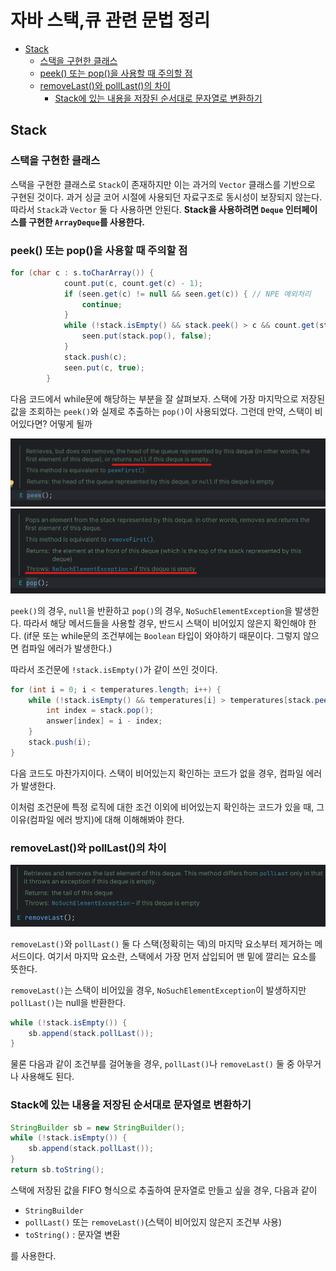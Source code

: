 # 자바 스택,큐 관련 문법 정리
- [Stack](#stack)
    - [스택을 구현한 클래스](#스택을-구현한-클래스)
    - [peek() 또는 pop()을 사용할 때 주의할 점](#peek-또는-pop을-사용할-때-주의할-점)
    - [removeLast()와 pollLast()의 차이](#removelast와-polllast의-차이)
      - [Stack에 있는 내용을 저장된 순서대로 문자열로 변환하기](#stack에-있는-내용을-저장된-순서대로-문자열로-변환하기)

## Stack
### 스택을 구현한 클래스
스택을 구현한 클래스로 `Stack`이 존재하지만 이는 과거의 `Vector` 클래스를 기반으로 구현된 것이다.
과거 싱글 코어 시절에 사용되던 자료구조로 동시성이 보장되지 않는다. 따라서 `Stack`과 `Vector` 둘 다
사용하면 안된다. **Stack을 사용하려면 `Deque` 인터페이스를 구현한 `ArrayDeque`를 사용한다.**

### peek() 또는 pop()을 사용할 때 주의할 점
```java
for (char c : s.toCharArray()) {
            count.put(c, count.get(c) - 1);
            if (seen.get(c) != null && seen.get(c)) { // NPE 예외처리
                continue;
            }
            while (!stack.isEmpty() && stack.peek() > c && count.get(stack.peek()) > 0) { // NPE 예외처리
                seen.put(stack.pop(), false);
            }
            stack.push(c);
            seen.put(c, true);
        }

```
다음 코드에서 while문에 해당하는 부분을 잘 살펴보자.
스택에 가장 마지막으로 저장된 값을 조회하는 `peek()`와 실제로 추출하는 `pop()`이 사용되었다.
그런데 만약, 스택이 비어있다면? 어떻게 될까

![img.png](images/peek.png)
![img.png](images/pop.png)

`peek()`의 경우, `null`을 반환하고 `pop()`의 경우, `NoSuchElementException`을 발생한다.
따라서 해당 메서드들을 사용할 경우, 반드시 스택이 비어있지 않은지 확인해야 한다. (if문 또는 while문의 조건부에는
`Boolean` 타입이 와야하기 때문이다. 그렇지 않으면 컴파일 에러가 발생한다.)

따라서 조건문에 `!stack.isEmpty()`가 같이 쓰인 것이다.

```java
for (int i = 0; i < temperatures.length; i++) {
    while (!stack.isEmpty() && temperatures[i] > temperatures[stack.peek()]) {
        int index = stack.pop();
        answer[index] = i - index;
    }
    stack.push(i);
}
```
다음 코드도 마찬가지이다. 스택이 비어있는지 확인하는 코드가 없을 경우, 컴파일 에러가 발생한다.

이처럼 조건문에 특정 로직에 대한 조건 이외에 비어있는지 확인하는 코드가 있을 때, 그 이유(컴파일 에러 방지)에 대해 이해해봐야 한다.

### removeLast()와 pollLast()의 차이

![img.png](images/removeLast.png)

`removeLast()`와 `pollLast()` 둘 다 스택(정확히는 덱)의 마지막 요소부터 제거하는 메서드이다.
여기서 마지막 요소란, 스택에서 가장 먼저 삽입되어 맨 밑에 깔리는 요소를 뜻한다.

`removeLast()`는 스택이 비어있을 경우, `NoSuchElementException`이 발생하지만 `pollLast()`는 null을 반환한다.

```java
while (!stack.isEmpty()) {
    sb.append(stack.pollLast());
}
```
물론 다음과 같이 조건부를 걸어놓을 경우, `pollLast()`나 `removeLast()` 둘 중 아무거나 사용해도 된다.

### Stack에 있는 내용을 저장된 순서대로 문자열로 변환하기
```java
StringBuilder sb = new StringBuilder();
while (!stack.isEmpty()) {
    sb.append(stack.pollLast());
}
return sb.toString();
```
스택에 저장된 값을 FIFO 형식으로 추출하여 문자열로 만들고 싶을 경우, 다음과 같이
- `StringBuilder`
- `pollLast()` 또는 `removeLast()`(스택이 비어있지 않은지 조건부 사용)
- `toString()` : 문자열 변환

를 사용한다.
